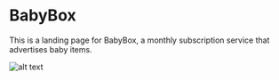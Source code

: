 # BabyBox

This is a landing page for BabyBox, a monthly subscription service that advertises baby items.

![alt text](https://i.ibb.co/xXfzjzs/babybox.png)
